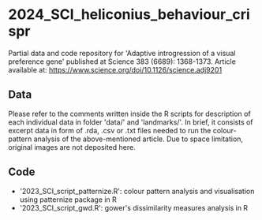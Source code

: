 # 2024_SCI_heliconius_behaviour_crispr
Partial data and code repository for 'Adaptive introgression of a visual preference gene' published at Science 383 (6689): 1368-1373. 
Article available at: https://www.science.org/doi/10.1126/science.adj9201

## Data
Please refer to the comments written inside the R scripts for description of each individual data in folder 'data/' and 'landmarks/'. In brief, it consists of excerpt data in form of .rda, .csv or .txt files needed to run the colour-pattern analysis of the above-mentioned article. Due to space limitation, original images are not deposited here.

## Code
- '2023_SCI_script_patternize.R': colour pattern analysis and visualisation using patternize package in R
- '2023_SCI_script_gwd.R': gower's dissimilarity measures analysis in R
